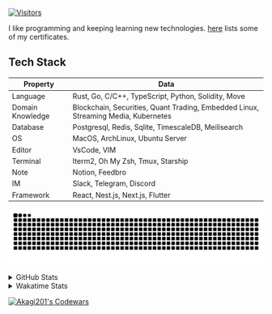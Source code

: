 <!-- markdownlint-disable MD041 MD010 MD033 -->
[![Visitors](https://api.visitorbadge.io/api/daily?path=Akagi201%2FAkagi201&label=Visitors%20Today&countColor=%2337d67a)](https://visitorbadge.io/status?path=Akagi201%2FAkagi201)

I like programming and keeping learning new technologies. [here](https://github.com/Akagi201/blockchain) lists some of my certificates.

## Tech Stack

| Property         	| Data                                                                               	|
|------------------	|------------------------------------------------------------------------------------	|
| Language         	| Rust, Go, C/C++, TypeScript, Python, Solidity, Move                                 |
| Domain Knowledge 	| Blockchain, Securities, Quant Trading, Embedded Linux, Streaming Media, Kubernetes 	|
| Database         	| Postgresql, Redis, Sqlite, TimescaleDB, Meilisearch                                 |
| OS               	| MacOS, ArchLinux, Ubuntu Server                                                     |
| Editor           	| VsCode, VIM                                                                        	|
| Terminal          | Iterm2, Oh My Zsh, Tmux, Starship                                                   |
| Note             	| Notion, Feedbro                                                                    	|
| IM               	| Slack, Telegram, Discord                                                            |
| Framework         | React, Nest.js, Next.js, Flutter                                                   	|

[![github contribution grid snake animation](https://raw.githubusercontent.com/Akagi201/Akagi201/output/github-contribution-grid-snake.svg#gh-light-mode-only)](https://github.com/Akagi201)

<details>
<summary>GitHub Stats</summary>
  <a href="https://github.com/Akagi201"><img alt="Profile Detail" src="https://raw.githubusercontent.com/Akagi201/Akagi201/master/profile-summary-card-output/dracula/0-profile-details.svg" /></a>
  <a href="https://github.com/Akagi201"><img alt="Github Stats" src="https://raw.githubusercontent.com/Akagi201/Akagi201/master/profile-summary-card-output/dracula/3-stats.svg" /></a>
  <a href="https://github.com/Akagi201"><img alt="Lang By Commits" src="https://raw.githubusercontent.com/Akagi201/Akagi201/master/profile-summary-card-output/dracula/2-most-commit-language.svg" /></a>
</details>

<details>
<summary>Wakatime Stats</summary>
<br>

<!--START_SECTION:waka-->

```txt
From: 18 August 2023 - To: 25 August 2023

Total Time: 60 hrs 42 mins

Other            42 hrs 22 mins  █████████████████▒░░░░░░░   69.80 %
Rust             12 hrs 18 mins  █████░░░░░░░░░░░░░░░░░░░░   20.28 %
sh               5 hrs 4 mins    ██░░░░░░░░░░░░░░░░░░░░░░░   08.35 %
YAML             17 mins         ░░░░░░░░░░░░░░░░░░░░░░░░░   00.47 %
TOML             17 mins         ░░░░░░░░░░░░░░░░░░░░░░░░░   00.47 %
Docker           8 mins          ░░░░░░░░░░░░░░░░░░░░░░░░░   00.24 %
Solidity         5 mins          ░░░░░░░░░░░░░░░░░░░░░░░░░   00.16 %
Ezhil            3 mins          ░░░░░░░░░░░░░░░░░░░░░░░░░   00.11 %
Markdown         2 mins          ░░░░░░░░░░░░░░░░░░░░░░░░░   00.07 %
JSON             1 min           ░░░░░░░░░░░░░░░░░░░░░░░░░   00.04 %
```

<!--END_SECTION:waka-->

</details>

<a href="https://www.codewars.com/users/Akagi201"><img alt="Akagi201's Codewars" src="https://www.codewars.com/users/Akagi201/badges/small"></a>
